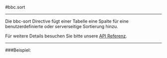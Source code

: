 
#bbc.sort

- - -

Die bbc-sort Directive fügt einer Tabelle eine Spalte für eine benutzerdefinierte oder serverseitige Sortierung hinzu.

Für weitere Details besuchen Sie bitte unsere <a href="/doc#/api/bbc.sort.directive:bbcSort" target="_self">API Referenz</a>.

- - -

###Beispiel: